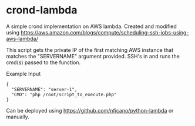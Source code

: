 # crond-lambda

A simple crond implementation on AWS lambda. Created and modified using https://aws.amazon.com/blogs/compute/scheduling-ssh-jobs-using-aws-lambda/ 


This script gets the private IP of the first matching AWS instance that matches the "SERVERNAME" argument provided. SSH's in and runs the cmd(s) passed to the function. 

Example Input

```
{
  "SERVERNAME": "server-1",
  "CMD": "php /root/script_to_execute.php"
}
```

Can be deployed using https://github.com/nficano/python-lambda or manually.

